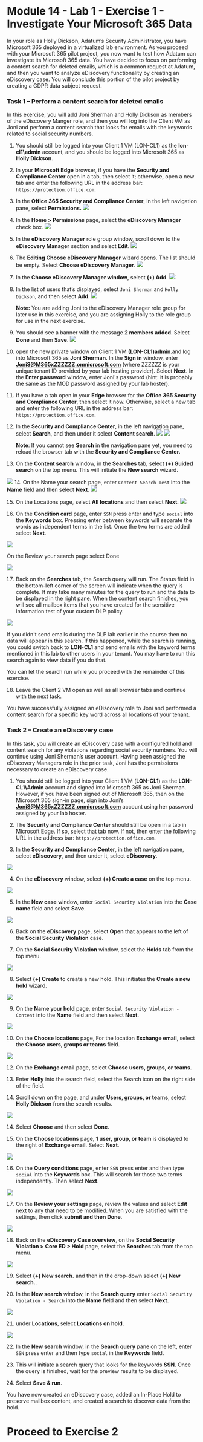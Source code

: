 # Module 14 - Lab 1 - Exercise 1 - Investigate Your Microsoft 365 Data


In your role as Holly Dickson, Adatum’s Security Administrator, you have Microsoft 365 deployed in a virtualized lab environment. As you proceed with your Microsoft 365 pilot project, you now want to test how Adatum can investigate its Microsoft 365 data. You have decided to focus on performing a content search for deleted emails, which is a common request at Adatum, and then you want to analyze eDiscovery functionality by creating an eDiscovery case. You will conclude this portion of the pilot project by creating a GDPR data subject request.

### Task 1 – Perform a content search for deleted emails

In this exercise, you will add Joni Sherman and Holly Dickson as members of the eDiscovery Manger role, and then you will log into the Client VM as Joni and perform a content search that looks for emails with the keywords related to social security numbers.

1. You should still be logged into your Client 1 VM (LON-CL1) as the **lon-cl1\admin** account, and you should be logged into Microsoft 365 as **Holly Dickson**. 

2. In your **Microsoft Edge** browser, if you have the **Security and Compliance Center** open in a tab, then select it; otherwise, open a new tab and enter the following URL in the address bar: `https://protection.office.com`.

3. In the **Office 365 Security and Compliance Center**, in the left navigation pane, select **Permissions.**
![](../Media/M014.1.png)


4. In the **Home &gt; Permissions** page, select the **eDiscovery Manager** check box.
![](../Media/M014.2.png)

5. In the **eDiscovery Manager** role group window, scroll down to the **eDiscovery Manager** section and select **Edit**.
![](../Media/M014.3.png)

6. The **Editing Choose eDiscovery Manager** wizard opens. The list should be empty. Select **Choose eDiscovery Manager**.
![](../Media/M014.4.png)

7. In the **Choose eDiscovery Manager window**, select **(+) Add**.
![](../Media/M014.5.png)

8. In the list of users that’s displayed, select `Joni Sherman` and `Holly Dickson`, and then select **Add**. 
![](../Media/M014.6.png) 

    ‎**Note:** You are adding Joni to the eDiscovery Manager role group for later use in this exercise, and you are assigning Holly to the role group for use in the next exercise.

9. You should see a banner with the message **2 members added**. Select **Done** and then **Save**.
![](../Media/M014.7.png) 

10. open the new private window on Client 1 VM **(LON-CL1)admin**.and log into Microsoft 365 as **Joni Sherman**. In the **Sign in** window, enter **JoniS@M365xZZZZZZ.onmicrosoft.com** (where ZZZZZZ is your unique tenant ID provided by your lab hosting provider). Select **Next**. In the **Enter password** window, enter Joni's password (hint: it is probably the same as the MOD password assigned by your lab hoster).

11. If you have a tab open in your **Edge** browser for the **Office 365 Security and Compliance Center**, then select it now. Otherwise, select a new tab and enter the following URL in the address bar: `https://protection.office.com`.

12. In the **Security and Compliance Center**, in the left navigation pane, select **Search**, and then under it select **Content search**.
![](../Media/M014.8.png)
![](../Media/M014.9.png)

  
    ‎**Note**: If you cannot see **Search** in the navigation pane yet, you need to reload the browser tab with the **Security and Compliance Center.**

13. On the **Content search** window, in the **Searches** tab, select **(+) Guided search** on the top menu. This will initiate the **New search** wizard.

![](../Media/M014.10.png)
14. On the Name your search page, enter `Content Search Test` into the **Name** field and then select **Next**.
![](../Media/M014.11.png)

15. On the Locations page, select **All locations** and then select **Next**.
![](../Media/M014.12.png)

16. On the **Condition card** page, enter `SSN` press enter and type `social` into the **Keywords** box.  Pressing enter between keywords will separate the words as independent terms in the list. Once the two terms are added select **Next**.

![](../Media/M014.13.png)

 On the Review your search page select Done

![](../Media/m014.15.png) 


17. Back on the **Searches** tab, the Search query will run. The Status field in the bottom-left corner of the screen will indicate when the query is complete. It may take many minutes for the query to run and the data to be displayed in the right pane. When the content search finishes, you will see all mailbox items that you have created for the sensitive information test of your custom DLP policy. 

 
![](../Media/M014.17.png) 


If you didn't send emails during the DLP lab earlier in the course then no data will appear in this search.  If this happened, while the search is running, you could switch back to **LON-CL1** and send emails with the keyword terms mentioned in this lab to other users in your tenant.  You may have to run this search again to view data if you do that.

You can let the search run while you proceed with the remainder of this exercise. 

18. Leave the Client 2 VM open as well as all browser tabs and continue with the next task.

You have successfully assigned an eDiscovery role to Joni and performed a content search for a specific key word across all locations of your tenant.

 

### Task 2 – Create an eDiscovery case

In this task, you will create an eDiscovery case with a configured hold and content search for any violations regarding social security numbers. You will continue using Joni Sherman’s user account. Having been assigned the eDiscovery Managers role in the prior task, Joni has the permissions necessary to create an eDiscovery case.

1. You should still be logged into your Client 1 VM (**LON-CL1**) as the **LON-CL1\Admin** account and signed into Microsoft 365 as Joni Sherman. However, if you have been signed out of Microsoft 365, then on the Microsoft 365 sign-in page, sign into Joni’s **JoniS@M365xZZZZZZ.onmicrosoft.com** account using her password assigned by your lab hoster.

2. The **Security and Compliance Center** should still be open in a tab in Microsoft Edge. If so, select that tab now. If not, then enter the following URL in the address bar: `https://protection.office.com`. 

3. In the **Security and Compliance Center**, in the left navigation pane, select **eDiscovery**, and then under it, select **eDiscovery**.

![](../Media/M014.20.png) 

4. On the **eDiscovery** window, select **(+) Create a case** on the top menu.

![](../Media/M014.21.png) 

5. In the **New case** window, enter `Social Security Violation` into the **Case name** field and select **Save**.

![](../Media/M014.22.png) 

6. Back on the **eDiscovery** page, select **Open** that appears to the left of the **Social Security Violation** case.

7. On the **Social Security Violation** window, select the **Holds** tab from the top menu.

![](../Media/M014.23.png) 

8. Select **(+) Create** to create a new hold. This initiates the **Create a new hold** wizard.

![](../Media/M014.24.png)

9. On the **Name your hold** page, enter `Social Security Violation - Content` into the **Name** field and then select **Next**.

![](../Media/M014.25.png)

10. On the **Choose locations** page, For the location **Exchange email**, select the **Choose users, groups or teams** field.

![](../Media/M014.26.png)

12. On the **Exchange email** page, select **Choose users, groups, or teams**.

13. Enter **Holly** into the search field, select the Search icon on the right side of the field. 

13. Scroll down on the page, and under **Users, groups, or teams**, select **Holly Dickson** from the search results.

![](../Media/M014.27%20(2).png)

14. Select **Choose** and then select **Done**.

15. On the **Choose locations** page, **1 user, group, or team** is displayed to the right of **Exchange email**. Select **Next**.

![](../Media/M014.28.png)

16. On the **Query conditions** page, enter `SSN` press enter and then type `social` into the **Keywords** box.  This will search for those two terms independently. Then select **Next**.

![](../Media/M014.29.png)


17. On the **Review your settings** page, review the values and select **Edit** next to any that need to be modified. When you are satisfied with the settings, then click  **submit and then Done**.

![](../Media/M014.30.png)


18. Back on the **eDiscovery Case overview**, on the **Social Security Violation &gt; Core ED &gt; Hold** page, select the **Searches** tab from the top menu.

![](../Media/M014.31.png)

19. Select **(+) New search.** and then in the drop-down select **(+) New search.**.

20. In the **New search** window, in the **Search query** enter `Social Security Violation - Search` into the **Name** field and then select **Next**.

![](../Media/M014.32.png)

21. under **Locations**, select **Locations on hold**.

![](../Media/M014.33.png)

22. In the **New search** window, in the **Search query** pane on the left, enter `SSN` press enter and then type `social` in the **Keywords** field. 

23. This will initiate a search query that looks for the keywords **SSN**. Once the query is finished, wait for the preview results to be displayed.

24. Select **Save &amp; run**.

You have now created an eDiscovery case, added an In-Place Hold to preserve mailbox content, and created a search to discover data from the hold.


# Proceed to Exercise 2
